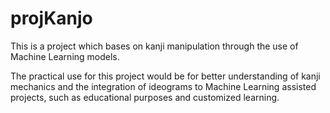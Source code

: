 # projKanjo

This is a project which bases on kanji manipulation through the use of Machine Learning models.

The practical use for this project would be for better understanding of kanji mechanics and the integration of ideograms to Machine Learning assisted projects,
such as educational purposes and customized learning.

